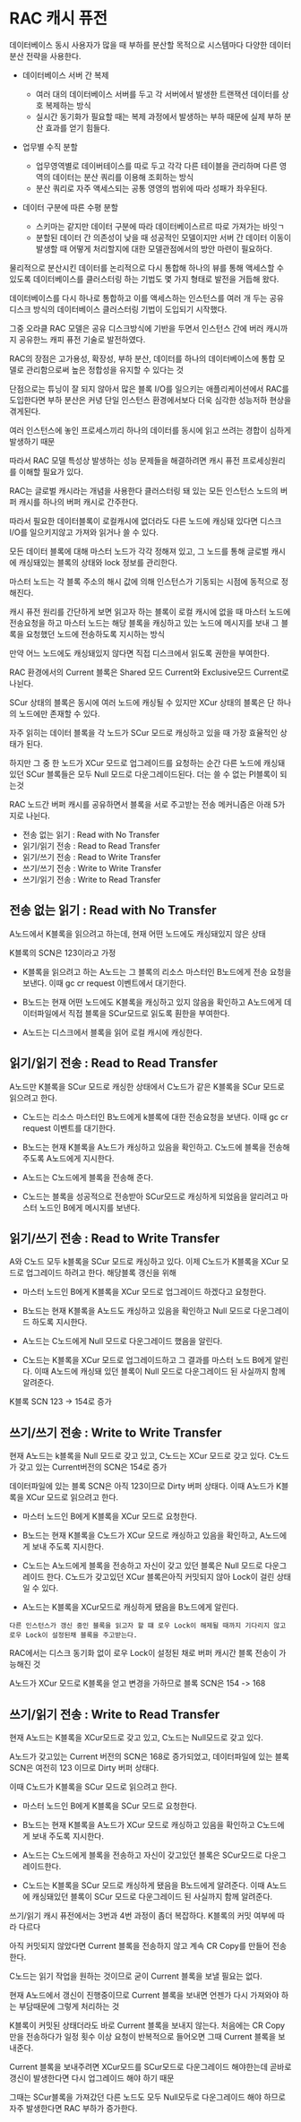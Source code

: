 # RAC 캐시 퓨전

데이터베이스 동시 사용자가 많을 때 부하를 분산할 목적으로 시스템마다 다양한 데이터 분산 전략을 사용한다.

-   데이터베이스 서버 간 복제

    -   여러 대의 데이터베이스 서버를 두고 각 서버에서 발생한 트랜잭션 데이터를 상호 복제하는 방식
    -   실시간 동기화가 필요할 때는 복제 과정에서 발생하는 부하 때문에 실제 부하 분산 효과를 얻기 힘들다.

-   업무별 수직 분할

    -   업무영역별로 데이버테이스를 따로 두고 각각 다른 테이블을 관리하며 다른 영역의 데이터는 분산 쿼리를 이용해 조회하는 방식
    -   분산 쿼리로 자주 액세스되는 공통 영영의 범위에 따라 성패가 좌우된다.

-   데이터 구분에 따른 수평 분할
    -   스키마는 같지만 데이터 구분에 따라 데이터베이스르르 따로 가져가는 바잇ㄱ
    -   분할된 데이터 간 의존성이 낮을 때 성공적인 모델이지만 서버 간 데이터 이동이 발생할 때 어떻게 처리할지에 대한 모델관점에서의 방안 마련이 필요하다.

물리적으로 분산시킨 데이터를 논리적으로 다시 통합해 하나의 뷰를 통해 액세스할 수 있도록 데이터베이스를 클러스터링 하는 기법도 몇 가지 형태로 발전을 거듭해 왔다.

데이터베이스를 다시 하나로 통합하고 이를 액세스하는 인스턴스를 여러 개 두는 공유 디스크 방식의 데이터베이스 클러스터링 기법이 도입되기 시작했다.

그중 오라클 RAC 모델은 공유 디스크방식에 기반을 두면서 인스턴스 간에 버러 캐시까지 공유한느 캐피 퓨전 기술로 발전하였다.

RAC의 장점은 고가용성, 확장성, 부하 분산, 데이터를 하나의 데이터베이스에 통합 모델로 관리함으로써 높은 정합성을 유지할 수 있다는 것

단점으로는 튜닝이 잘 되지 않아서 많은 블록 I/O를 일으키는 애플리케이션에서 RAC를 도입한다면 부하 분산은 커녕 단일 인스턴스 환경에서보다 더욱 심각한 성능저하 현상을 겪게된다.

여러 인스턴스에 놓인 프로세스끼리 하나의 데이터를 동시에 읽고 쓰려는 경합이 심하게 발생하기 때문

따라서 RAC 모델 특성상 발생하는 성능 문제들을 해결하려면 캐시 퓨전 프로세싱원리를 이해할 필요가 있다.

RAC는 글로벌 캐시라는 개념을 사용한다 클러스터링 돼 있는 모든 인스턴스 노드의 버퍼 캐시를 하나의 버퍼 캐시로 간주한다.

따라서 필요한 데이터블록이 로컬캐시에 없더라도 다른 노드에 캐싱돼 있다면 디스크 I/O를 일으키지않고 가져와 읽거나 쓸 수 있다.

모든 데이터 블록에 대해 마스터 노드가 각각 정해져 있고, 그 노드를 통해 글로벌 캐시에 캐싱돼있는 블록의 상태와 lock 정보를 관리한다.

마스터 노드는 각 블록 주소의 해시 값에 의해 인스턴스가 기동되는 시점에 동적으로 정해진다.

캐시 퓨전 원리를 간단하게 보면 읽고자 하는 블록이 로컬 캐시에 없을 때 마스터 노드에 전송요청을 하고 마스터 노드는 해당 블록을 캐싱하고 있는 노드에 메시지를 보내 그 블록을 요청했던 노드에 전송하도록 지시하는 방식

만약 어느 노드에도 캐싱돼있지 않다면 직접 디스크에서 읽도록 권한을 부여한다.

RAC 환경에서의 Current 블록은 Shared 모드 Current와 Exclusive모드 Current로 나뉜다.

SCur 상태의 블록은 동시에 여러 노드에 캐싱될 수 있지만 XCur 상태의 블록은 단 하나의 노드에만 존재할 수 있다.

자주 읽히는 데이터 블록을 각 노드가 SCur 모드로 캐싱하고 있을 때 가장 효율적인 상태가 된다.

하지만 그 중 한 노드가 XCur 모드로 업그레이드를 요청하는 순간 다른 노드에 캐싱돼 있던 SCur 블록들은 모두 Null 모드로 다운그레이드된다. 더는 쓸 수 없는 PI블록이 되는것

RAC 노드간 버퍼 캐시를 공유하면서 블록을 서로 주고받는 전송 메커니즘은 아래 5가지로 나뉜다.

-   전송 없는 읽기 : Read with No Transfer
-   읽기/읽기 전송 : Read to Read Transfer
-   읽기/쓰기 전송 : Read to Write Transfer
-   쓰기/쓰기 전송 : Write to Write Transfer
-   쓰기/읽기 전송 : Write to Read Transfer

## 전송 없는 읽기 : Read with No Transfer

A노드에서 K블록을 읽으려고 하는데, 현재 어떤 노드에도 캐싱돼있지 않은 상태

K블록의 SCN은 123이라고 가정

-   K블록을 읽으려고 하는 A노드는 그 블록의 리소스 마스터인 B노드에게 전송 요청을 보낸다. 이때 gc cr request 이벤트에서 대기한다.

-   B노드는 현재 어떤 노드에도 K블록을 캐싱하고 있지 않음을 확인하고 A노드에게 데이터파일에서 직접 블록을 SCur모드로 읽도록 훤한을 부여한다.

-   A노드는 디스크에서 블록을 읽어 로컬 캐시에 캐싱한다.

## 읽기/읽기 전송 : Read to Read Transfer

A노드만 K블록을 SCur 모드로 캐싱한 상태에서 C노드가 같은 K블록을 SCur 모드로 읽으려고 한다.

-   C노드는 리소스 마스터인 B노드에게 k블록에 대한 전송요청을 보낸다. 이때 gc cr request 이벤트를 대기한다.

-   B노드는 현재 K블록을 A노드가 캐싱하고 있음을 확인하고. C노드에 블록을 전송해 주도록 A노드에게 지시한다.

-   A노드는 C노드에게 블록을 전송해 준다.

-   C노드는 블록을 성공적으로 전송받아 SCur모드로 캐싱하게 되었음을 알리려고 마스터 노드인 B에게 메시지를 보낸다.

## 읽기/쓰기 전송 : Read to Write Transfer

A와 C노드 모두 k블록을 SCur 모드로 캐싱하고 있다. 이제 C노드가 K블록을 XCur 모드로 업그레이드 하려고 한다. 해당블록 갱신을 위해

-   마스터 노드인 B에게 K블록을 XCur 모드로 업그레이드 하겠다고 요청한다.

-   B노드는 현재 K블록을 A노드도 캐싱하고 있음을 확인하고 Null 모드로 다운그레이드 하도록 지시한다.

-   A노드는 C노드에게 Null 모드로 다운그레이드 했음을 알린다.

-   C노드는 K블록을 XCur 모드로 업그레이드하고 그 결과를 마스터 노드 B에게 알린다. 이때 A노드에 캐싱돼 있던 블록이 Null 모드로 다운그레이드 된 사실까지 함께 알려준다.

K블록 SCN 123 -> 154로 증가

## 쓰기/쓰기 전송 : Write to Write Transfer

현재 A노드는 k블록을 Null 모드로 갖고 있고, C노드는 XCur 모드로 갖고 있다. C노드가 갖고 있는 Current버전의 SCN은 154로 증가

데이터파일에 있는 블록 SCN은 아직 123이므로 Dirty 버퍼 상태다. 이때 A노드가 K블록을 XCur 모드로 읽으려고 한다.

-   마스터 노드인 B에게 K블록을 XCur 모드로 요청한다.
-   B노드는 현재 K블록을 C노드가 XCur 모드로 캐싱하고 있음을 확인하고, A노드에게 보내 주도록 지시한다.
-   C노드는 A노드에게 블록을 전송하고 자신이 갖고 있던 블록은 Null 모드로 다운그레이드 한다. C노드가 갖고있던 XCur 블록은아직 커밋되지 않아 Lock이 걸린 상태일 수 있다.

-   A노드는 K블록을 XCur모드로 캐싱하게 됐음을 B노드에게 알린다.

`다른 인스턴스가 갱신 중인 블록을 읽고자 할 떄 로우 Lock이 해제될 때까지 기다리지 않고 로우 Lock이 설정된채 블록을 주고받는다.`

RAC에서는 디스크 동기화 없이 로우 Lock이 설정된 채로 버퍼 캐시간 블록 전송이 가능해진 것

A노드가 XCur 모드로 K블록을 얻고 변경을 가하므로 블록 SCN은 154 -> 168

## 쓰기/읽기 전송 : Write to Read Transfer

현재 A노드는 K블록을 XCur모드로 갖고 있고, C노드는 Null모드로 갖고 있다.

A노드가 갖고있는 Current 버전의 SCN은 168로 증가되었고, 데이터파일에 있는 블록 SCN은 여전히 123 이므로 Dirty 버퍼 상태다.

이때 C노드가 K블록을 SCur 모드로 읽으려고 한다.

-   마스터 노드인 B에게 K블록을 SCur 모드로 요청한다.

-   B노드는 현재 K블록을 A노드가 XCur 모드로 캐싱하고 있음을 확인하고 C노드에게 보내 주도록 지시한다.

-   A노드는 C노드에게 블록을 전송하고 자신이 갖고있던 블록은 SCur모드로 다운그레이드한다.

-   C노드는 K블록을 SCur 모드로 캐싱하게 됐음을 B노드에게 알려준다. 이때 A노드에 캐싱돼있던 블록이 SCur 모드로 다운그레이드 된 사실까지 함께 알려준다.

쓰기/읽기 캐시 퓨전에서는 3번과 4번 과정이 좀더 복잡하다. K블록의 커밋 여부에 따라 다르다

아직 커밋되지 않았다면 Current 블록을 전송하지 않고 계속 CR Copy를 만들어 전송한다.

C노드는 읽기 작업을 원하는 것이므로 굳이 Current 블록을 보낼 필요는 없다.

현재 A노드에서 갱신이 진행중이므로 Current 블록을 보내면 언젠가 다시 가져와야 하는 부담때문에 그렇게 처리하는 것

K블록이 커밋된 상태더라도 바로 Current 블록을 보내지 않는다. 처음에는 CR Copy만을 전송하다가 일정 횟수 이상 요청이 반복적으로 들어오면 그때 Current 블록을 보내준다.

Current 블록을 보내주려면 XCur모드를 SCur모드로 다운그레이드 해야한는데 곧바로 갱신이 발생한다면 다시 업그레이드 해야 하기 때문

그때는 SCur블록을 가져갔던 다른 노드도 모두 Null모두로 다운그레이드 해야 하므로 자주 발생한다면 RAC 부하가 증가한다.
